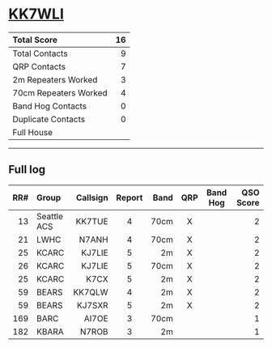 # [KK7WLI](https://www.qrz.com/db/KK7WLI)

| Total Score           |   16 |
|:----------------------|-----:|
| Total Contacts        |    9 |
| QRP Contacts          |    7 |
| 2m Repeaters Worked   |    3 |
| 70cm Repeaters Worked |    4 |
| Band Hog Contacts     |    0 |
| Duplicate Contacts    |    0 |
| Full House            |      |

---

## Full log

|   RR# | Group       |   Callsign |  Report  |   Band |  QRP  |  Band Hog  |   QSO Score |
|------:|:------------|-----------:|:--------:|-------:|:-----:|:----------:|------------:|
|    13 | Seattle ACS |     KK7TUE |    4     |   70cm |   X   |            |           2 |
|    21 | LWHC        |      N7ANH |    4     |   70cm |   X   |            |           2 |
|    25 | KCARC       |     KJ7LIE |    5     |     2m |   X   |            |           2 |
|    26 | KCARC       |     KJ7LIE |    5     |   70cm |   X   |            |           2 |
|    25 | KCARC       |       K7CX |    5     |     2m |   X   |            |           2 |
|    59 | BEARS       |     KK7QLW |    4     |     2m |   X   |            |           2 |
|    59 | BEARS       |     KJ7SXR |    5     |     2m |   X   |            |           2 |
|   169 | BARC        |      AI7OE |    3     |   70cm |       |            |           1 |
|   182 | KBARA       |      N7ROB |    3     |     2m |       |            |           1 |